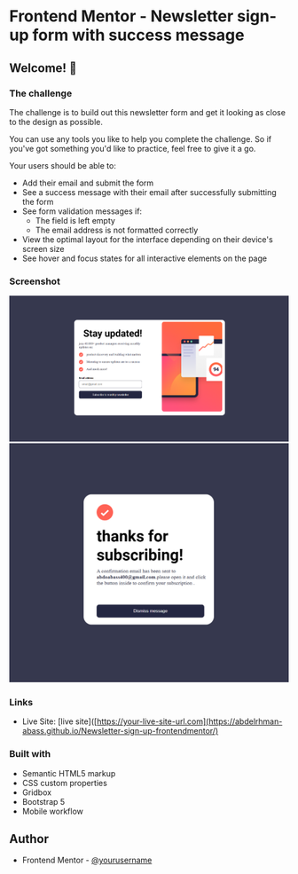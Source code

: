 # Frontend Mentor - Newsletter sign-up form with success message


## Welcome! 👋


### The challenge

The challenge is to build out this newsletter form and get it looking as close to the design as possible.

You can use any tools you like to help you complete the challenge. So if you've got something you'd like to practice, feel free to give it a go.

Your users should be able to:

- Add their email and submit the form
- See a success message with their email after successfully submitting the form
- See form validation messages if:
  - The field is left empty
  - The email address is not formatted correctly
- View the optimal layout for the interface depending on their device's screen size
- See hover and focus states for all interactive elements on the page


### Screenshot

![](./solution/Screenshot%202023-09-15%20101220.png)
![](./solution/Success%20message.png)

### Links

- Live Site: [live site]([https://your-live-site-url.com](https://abdelrhman-abass.github.io/Newsletter-sign-up-frontendmentor/)

### Built with

- Semantic HTML5 markup
- CSS custom properties
- Gridbox
- Bootstrap 5
- Mobile workflow


## Author

- Frontend Mentor - [@yourusername](https://www.frontendmentor.io/profile/Abdelrhman-Abass)

